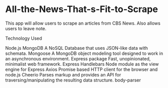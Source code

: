# All-the-News-That-s-Fit-to-Scrape

This app will allow users to scrape an articles from CBS News. Also allows users to leave note. 

Technology Used

Node.js
MongoDB A NoSQL Database that uses JSON-like data with schemata.
Mongoose A MongoDB object modeling tool designed to work in an asynchronous environment.
Express package Fast, unopinionated, minimalist web framework.
Express Handlebars Node module as the view engine for Express
Axios Promise based HTTP client for the browser and node.js
Cheerio Parses markup and provides an API for traversing/manipulating the resulting data structure.
body-parser 
